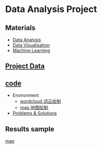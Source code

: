 # Data Analysis Project

## Materials
  - [Data Analysis](https://github.com/Lizhao-Liu/Dataanalysis_python/tree/main/materials/%E6%95%B0%E6%8D%AE%E5%88%86%E6%9E%90)
  - [Data Visualisation](https://github.com/Lizhao-Liu/Dataanalysis_python/tree/main/materials/%E6%95%B0%E6%8D%AE%E5%8F%AF%E8%A7%86%E5%8C%96)
  - [Machine Learning](https://github.com/Lizhao-Liu/Dataanalysis_python/tree/main/materials/%E6%9C%BA%E5%99%A8%E5%AD%A6%E4%B9%A0)

## [Project Data]()


## [code](https://github.com/Lizhao-Liu/Dataanalysis_python/tree/main/Code)
  - Environment
    - [wordcloud 词云绘制]()
    - [map 地图绘制]()
  - [Problems & Solutions]()
  
## Results sample
[map](file:///Users/liulizhao/Library/Containers/com.tencent.xinWeChat/Data/Library/Application%20Support/com.tencent.xinWeChat/2.0b4.0.9/60ddf2bd476e6236daf5a5b0252ce299/Message/MessageTemp/9e20f478899dc29eb19741386f9343c8/File/%E4%B8%AD%E5%9B%BD%E5%9C%B0%E5%9B%BE.html)
  

  
  
